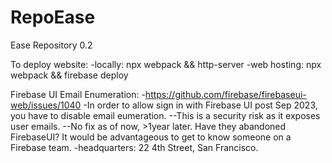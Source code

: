 # RepoEase
Ease Repository 0.2

To deploy website:
-locally:
  npx webpack && http-server
-web hosting:
  npx webpack && firebase deploy


Firebase UI Email Enumeration:
-https://github.com/firebase/firebaseui-web/issues/1040
-In order to allow sign in with Firebase UI post Sep 2023, you have to disable email eumeration.
--This is a security risk as it exposes user emails.
--No fix as of now, >1year later. Have they abandoned FirebaseUI?
It would be advantageous to get to know someone on a Firebase team.
-headquarters: 22 4th Street, San Francisco.